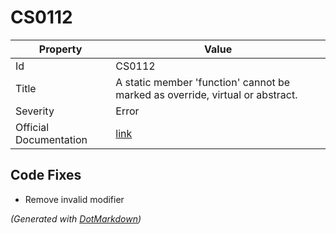 # CS0112

| Property               | Value                                                                          |
| ---------------------- | ------------------------------------------------------------------------------ |
| Id                     | CS0112                                                                         |
| Title                  | A static member 'function' cannot be marked as override, virtual or abstract\. |
| Severity               | Error                                                                          |
| Official Documentation | [link](http://docs.microsoft.com/en-us/dotnet/csharp/misc/cs0112)              |

## Code Fixes

* Remove invalid modifier

*\(Generated with [DotMarkdown](http://github.com/JosefPihrt/DotMarkdown)\)*